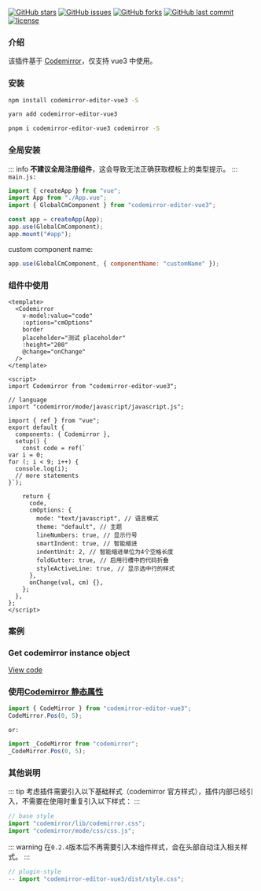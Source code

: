 [![GitHub stars](https://img.shields.io/github/stars/RennCheung/codemirror-editor-vue3)](https://github.com/RennCheung/codemirror-editor-vue3/stargazers)
[![GitHub issues](https://img.shields.io/github/issues/RennCheung/codemirror-editor-vue3)](https://github.com/RennCheung/codemirror-editor-vue3/issues)
[![GitHub forks](https://img.shields.io/github/forks/RennCheung/codemirror-editor-vue3)](https://github.com/RennCheung/codemirror-editor-vue3/network)
[![GitHub last commit](https://img.shields.io/github/last-commit/RennCheung/codemirror-editor-vue3)](https://github.com/RennCheung/codemirror-editor-vue3)
[![license](https://img.shields.io/github/license/RennCheung/codemirror-editor-vue3)](https://github.com/RennCheung/codemirror-editor-vue3)

### 介绍

该插件基于 [Codemirror](http://codemirror.net/)，仅支持 vue3 中使用。

### 安装

```bash
npm install codemirror-editor-vue3 -S
```

```bash
yarn add codemirror-editor-vue3
```

```bash
pnpm i codemirror-editor-vue3 codemirror -S
```

### 全局安装

::: info
**不建议全局注册组件**，这会导致无法正确获取模板上的类型提示。
:::
`main.js:`

```js
import { createApp } from "vue";
import App from "./App.vue";
import { GlobalCmComponent } from "codemirror-editor-vue3";

const app = createApp(App);
app.use(GlobalCmComponent);
app.mount("#app");
```

custom component name:

```js
app.use(GlobalCmComponent, { componentName: "customName" });
```

### 组件中使用

```vue
<template>
  <Codemirror
    v-model:value="code"
    :options="cmOptions"
    border
    placeholder="测试 placeholder"
    :height="200"
    @change="onChange"
  />
</template>

<script>
import Codemirror from "codemirror-editor-vue3";

// language
import "codemirror/mode/javascript/javascript.js";

import { ref } from "vue";
export default {
  components: { Codemirror },
  setup() {
    const code = ref(`
var i = 0;
for (; i < 9; i++) {
  console.log(i);
  // more statements
}`);

    return {
      code,
      cmOptions: {
        mode: "text/javascript", // 语言模式
        theme: "default", // 主题
        lineNumbers: true, // 显示行号
        smartIndent: true, // 智能缩进
        indentUnit: 2, // 智能缩进单位为4个空格长度
        foldGutter: true, // 启用行槽中的代码折叠
        styleActiveLine: true, // 显示选中行的样式
      },
      onChange(val, cm) {},
    };
  },
};
</script>
```

### 案例

<component v-if="dynamicComponent" :is="dynamicComponent"></component>

<script >
import {shallowRef} from "vue"
export default {
  data() {
    return {
      dynamicComponent: null
    }
  },

  mounted() {
    import('./views/demo/index.vue').then((module) => {
      this.dynamicComponent = shallowRef(module.default)
    })
  }
}
</script>

### Get codemirror instance object

[View code](https://renncheung.github.io/codemirror-editor-vue3/instructions/cminstance.html)

### 使用[Codemirror 静态属性](https://codemirror.net/doc/manual.html#api_static)

```js
import { CodeMirror } from "codemirror-editor-vue3";
CodeMirror.Pos(0, 5);
```

`or:`

```js
import _CodeMirror from "codemirror";
_CodeMirror.Pos(0, 5);
```

### 其他说明

::: tip
考虑插件需要引入以下基础样式（codemirror 官方样式），插件内部已经引入，不需要在使用时重复引入以下样式：
:::

```js
// base style
import "codemirror/lib/codemirror.css";
import "codemirror/mode/css/css.js";
```

::: warning
在`0.2.4`版本后不再需要引入本组件样式，会在头部自动注入相关样式。
:::

```js {2}
// plugin-style
-- import "codemirror-editor-vue3/dist/style.css";
```
